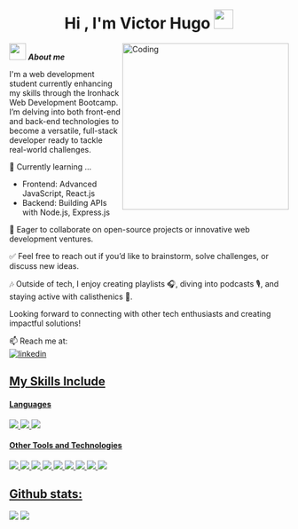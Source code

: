 <h1 align="center"><b>Hi , I'm Victor Hugo </b><img src="https://media.giphy.com/media/hvRJCLFzcasrR4ia7z/giphy.gif" width="35"></h1>
<!-- -->
<img align="right" width=300px alt="Coding" src="https://github.com/7oSkaaa/7oSkaaa/blob/main/Images/Right_Side.gif?raw=true"/>

<img src="https://github.com/7oSkaaa/7oSkaaa/blob/main/Images/about_me.gif?raw=true" width="30px">&nbsp;***About me***

I'm a web development student currently enhancing my skills through the Ironhack Web Development Bootcamp. I’m delving into both front-end and back-end technologies to become a versatile, full-stack developer ready to tackle real-world challenges.

🌱 Currently learning ...
  - Frontend: Advanced JavaScript, React.js
  - Backend: Building APIs with Node.js, Express.js

💼 Eager to collaborate on open-source projects or innovative web development ventures.

✅ Feel free to reach out if you’d like to brainstorm, solve challenges, or discuss new ideas.

🎶 Outside of tech, I enjoy creating playlists 🎧, diving into podcasts 🎙️, and staying active with calisthenics 💪.

Looking forward to connecting with other tech enthusiasts and creating impactful solutions!

📫 Reach me at: <br>
<a href="https://www.linkedin.com/in/victorhugoguardiolapereira/">
  <img src="https://img.shields.io/badge/linkedin-%230077B5.svg?style=for-the-badge&logo=linkedin&logoColor=white" alt="linkedin"/>

## My Skills Include

<h4> Languages </h4>
<span> 
  <img src="https://img.shields.io/badge/HTML5-E34F26?style=for-the-badge&logo=html5&logoColor=white">
  <img src="https://img.shields.io/badge/CSS3-1572B6?style=for-the-badge&logo=css3&logoColor=white">
  <img src="https://img.shields.io/badge/JavaScript-F7DF1E?style=for-the-badge&logo=javascript&logoColor=black">
</span>


<h4> Other Tools and Technologies </h4>
<span>
  <img src="https://img.shields.io/badge/Git-F05032?style=for-the-badge&logo=git&logoColor=white">
  <img src="https://img.shields.io/badge/bootstrap-%238511FA.svg?style=for-the-badge&logo=bootstrap&logoColor=white">
  <img src="https://img.shields.io/badge/node.js-6DA55F?style=for-the-badge&logo=node.js&logoColor=white">
  <img src="https://img.shields.io/badge/express.js-%23404d59.svg?style=for-the-badge&logo=express&logoColor=%2361DAFB">
  <img src="https://img.shields.io/badge/MongoDB-%234ea94b.svg?style=for-the-badge&logo=mongodb&logoColor=white">
  <img src="https://img.shields.io/badge/react-%2320232a.svg?style=for-the-badge&logo=react&logoColor=%2361DAFB">
  <img src="https://img.shields.io/badge/Notion-%23000000.svg?style=for-the-badge&logo=notion&logoColor=white">
  <img src="https://img.shields.io/badge/Trello-%23026AA7.svg?style=for-the-badge&logo=Trello&logoColor=white">
  <img src="https://img.shields.io/badge/github-%23121011.svg?style=for-the-badge&logo=github&logoColor=white">
</span> 

<h2>Github stats:</h2> 

[![](https://github-readme-stats.vercel.app/api?username=HelixGuardi&show_icons=true&theme=tokyonight&hide_border=true&locale=en)](https://github.com/HelixGuardi)
[![](https://github-readme-streak-stats.herokuapp.com/?user=HelixGuardi&theme=material-palenight)](https://github.com/HelixGuardi)
</div>


